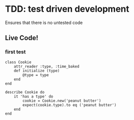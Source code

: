 # TDD: test driven development
Ensures that there is no untested code

## Live Code!

### first test	

```
class Cookie
	attr_reader :type, :time_baked
	def initialize (type)
		@type = type
	end
end
```

```
describe Cookie do
	it 'has a type' do
		cookie = Cookie.new('peanut butter')
		expect(cookie.type).to eq ('peanut butter')
	end
end
```


